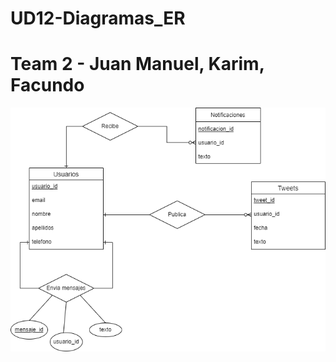 # UD12-Diagramas_ER
# Team 2 - Juan Manuel, Karim, Facundo 


![alt text](https://github.com/C4rim-cibersegurata/UD12-Diagramas_ER/blob/main/EX16.png)
